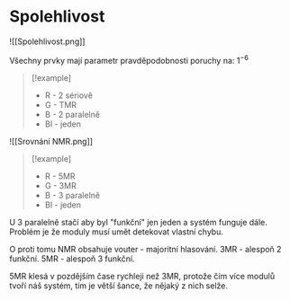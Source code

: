 # Spolehlivost

![[Spolehlivost.png]]

Všechny prvky mají parametr pravděpodobnosti poruchy na: $1^{-6}$

> [!example]
> - R - 2 sériově
> - G - TMR
> - B - 2 paralelně
> - Bl - jeden

![[Srovnání NMR.png]]

> [!example]
> - R - 5MR
> - G - 3MR
> - B - 3 paralelně
> - Bl - jeden

U 3 paralelně stačí aby byl "funkční" jen jeden a systém funguje dále. Problém je že moduly musí umět detekovat vlastní chybu.

O proti tomu NMR obsahuje vouter - majoritní hlasování.
3MR - alespoň 2 funkční.
5MR - alespoň 3 funkční.

5MR klesá v pozdějším čase rychleji než 3MR, protože čím více modulů tvoří náš systém, tím je větší šance, že nějaký z nich selže. 